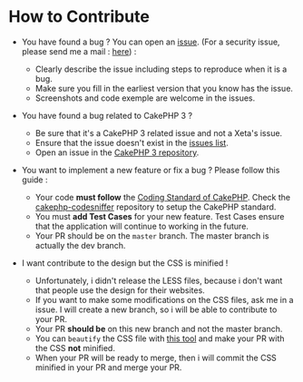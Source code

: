 # How to Contribute
* You have found a bug ? You can open an [issue](https://github.com/Xety/Xeta/issues/new). (For a security issue, please send me a mail : [here](mailto:zoro.fmt@gmail.com)) :
    * Clearly describe the issue including steps to reproduce when it is a bug.
    * Make sure you fill in the earliest version that you know has the issue.
    * Screenshots and code exemple are welcome in the issues.

* You have found a bug related to CakePHP 3 ?
    * Be sure that it's a CakePHP 3 related issue and not a Xeta's issue.
    * Ensure that the issue doesn't exist in the [issues list](https://github.com/cakephp/cakephp/issues).
    * Open an issue in the [CakePHP 3 repository](https://github.com/cakephp/cakephp/issues/new).

* You want to implement a new feature or fix a bug ? Please follow this guide :
    * Your code **must follow** the [Coding Standard of CakePHP](http://book.cakephp.org/3.0/en/contributing/cakephp-coding-conventions.html). Check the [cakephp-codesniffer](https://github.com/cakephp/cakephp-codesniffer) repository to setup the CakePHP standard.
    * You must **add Test Cases** for your new feature. Test Cases ensure that the application will continue to working in the future.
    * Your PR should be on the `master` branch. The master branch is actually the dev branch.

* I want contribute to the design but the CSS is minified !
    * Unfortunately, i didn't release the LESS files, because i don't want that people use the design for their websites.
    * If you want to make some modifications on the CSS files, ask me in a issue. I will create a new branch, so i will be able to contribute to your PR.
    * Your PR **should be** on this new branch and not the master branch.
    * You can `beautify` the CSS file with [this tool](http://codebeautify.org/css-beautify-minify) and make your PR with the CSS **not** minified.
    * When your PR will be ready to merge, then i will commit the CSS minified in your PR and merge your PR.
